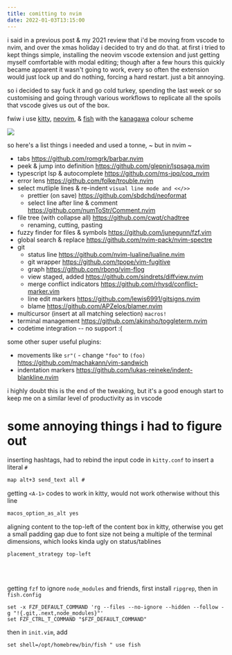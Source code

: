 ```yaml
---
title: comitting to nvim
date: 2022-01-03T13:15:00
---
```


i said in a previous post & my 2021 review that i'd be moving from vscode to
nvim, and over the xmas holiday i decided to try and do that. at first i tried
to kept things simple, installing the neovim vscode extension and just getting
myself comfortable with modal editing; though after a few hours this quickly
became apparent it wasn't going to work, every so often the extension would just
lock up and do nothing, forcing a hard restart. just a bit annoying.

so i decided to say fuck it and go cold turkey, spending the last week or so
customising and going through various workflows to replicate all the spoils that
vscode gives us out of the box.

fwiw i use [kitty](https://github.com/dexpota),
[neovim](https://github.com/neovim/neovim), &
[fish](https://github.com/fish-shell/fish-shell) with the
[kanagawa](https://github.com/rebelot/kanagawa.nvim) colour scheme

<img src="https://ftp.cass.si/9fsRpo827.png" style="max-width:100% !important"/>

so here's a list things i needed and used a tonne, ~ but in nvim ~

- tabs <https://github.com/romgrk/barbar.nvim>
- peek & jump into definition <https://github.com/glepnir/lspsaga.nvim>
- typescript lsp & autocomplete <https://github.com/ms-jpq/coq_nvim>
- error lens <https://github.com/folke/trouble.nvim>
- select mutliple lines & re-indent `visual line mode and <</>>`
  - prettier (on save) <https://github.com/sbdchd/neoformat>
  - select line after line & comment <https://github.com/numToStr/Comment.nvim>
- file tree (with collapse all) <https://github.com/cwqt/chadtree>
  - renaming, cutting, pasting
- fuzzy finder for files & symbols <https://github.com/junegunn/fzf.vim>
- global search & replace <https://github.com/nvim-pack/nvim-spectre>
- git
  - status line <https://github.com/nvim-lualine/lualine.nvim>
  - git wrapper <https://github.com/tpope/vim-fugitive>
  - graph <https://github.com/rbong/vim-flog>
  - view staged, added <https://github.com/sindrets/diffview.nvim>
  - merge conflict indicators <https://github.com/rhysd/conflict-marker.vim>
  - line edit markers <https://github.com/lewis6991/gitsigns.nvim>
  - blame <https://github.com/APZelos/blamer.nvim>
- multicursor (insert at all matching selection) `macros!`
- terminal management <https://github.com/akinsho/toggleterm.nvim>
- codetime integration -- no support :(

some other super useful plugins:

- movements like `sr"(` - change `"foo"` to `(foo)`
  <https://github.com/machakann/vim-sandwich>
- indentation markers <https://github.com/lukas-reineke/indent-blankline.nvim>

i highly doubt this is the end of the tweaking, but it's a good enough start to
keep me on a similar level of productivity as in vscode

# some annoying things i had to figure out

inserting hashtags, had to rebind the input code in `kitty.conf` to insert a
literal `#`

```txt
map alt+3 send_text all #
```

getting `<A-1>` codes to work in kitty, would not work otherwise without this
line

```txt
macos_option_as_alt yes
```

aligning content to the top-left of the content box in kitty, otherwise you get
a small padding gap due to font size not being a multiple of the terminal
dimensions, which looks kinda ugly on status/tablines

```txt
placement_strategy top-left
```

<br/>
<br/>

getting `fzf` to ignore `node_modules` and friends, first install `ripgrep`,
then in `fish.config`

```shell
set -x FZF_DEFAULT_COMMAND 'rg --files --no-ignore --hidden --follow -g "!{.git,.next,node_modules}"'
set FZF_CTRL_T_COMMAND "$FZF_DEFAULT_COMMAND"
```

then in `init.vim`, add

```vim
set shell=/opt/homebrew/bin/fish " use fish
```
